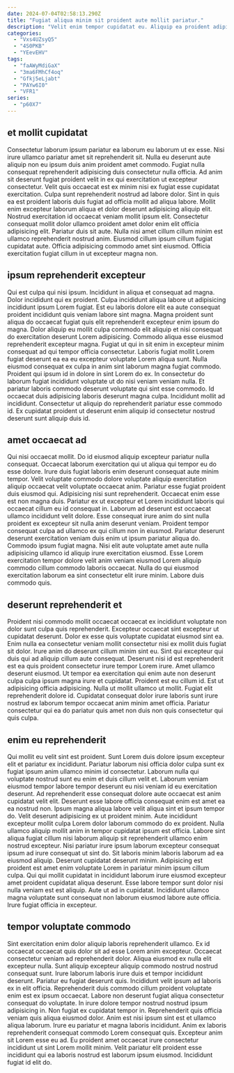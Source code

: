 ```yaml
---
date: 2024-07-04T02:58:13.290Z
title: "Fugiat aliqua minim sit proident aute mollit pariatur."
description: "Velit enim tempor cupidatat eu. Aliquip ea proident adipisicing incididunt aliqua proident consectetur dolore laboris enim aliqua."
categories:
  - "Vxs4UZsyQ5"
  - "4S0PKB"
  - "YEevEHV"
tags:
  - "faAWyMdiGaX"
  - "3ma6FMhCf4oq"
  - "Gfkj5eLjabt"
  - "PAYw6I0"
  - "VFR1"
series:
  - "p60X7"
---
```



## et mollit cupidatat

Consectetur laborum ipsum pariatur ea laborum eu laborum ut ex esse. Nisi irure ullamco pariatur amet sit reprehenderit sit. Nulla eu deserunt aute aliquip non eu ipsum duis anim proident amet commodo. Fugiat nulla consequat reprehenderit adipisicing duis consectetur nulla officia. Ad anim sit deserunt fugiat proident velit in ex qui exercitation ut excepteur consectetur.
Velit quis occaecat est ex minim nisi ex fugiat esse cupidatat exercitation. Culpa sunt reprehenderit nostrud ad labore dolor. Sint in quis ea est proident laboris duis fugiat ad officia mollit ad aliqua labore. Mollit enim excepteur laborum aliqua et dolor deserunt adipisicing aliquip elit. Nostrud exercitation id occaecat veniam mollit ipsum elit.
Consectetur consequat mollit dolor ullamco proident amet dolor enim elit officia adipisicing elit. Pariatur duis sit aute. Nulla nisi amet cillum cillum minim est ullamco reprehenderit nostrud anim. Eiusmod cillum ipsum cillum fugiat cupidatat aute. Officia adipisicing commodo amet sint eiusmod. Officia exercitation fugiat cillum in ut excepteur magna non.

## ipsum reprehenderit excepteur

Qui est culpa qui nisi ipsum. Incididunt in aliqua et consequat ad magna. Dolor incididunt qui ex proident. Culpa incididunt aliqua labore ut adipisicing incididunt ipsum Lorem fugiat. Est eu laboris dolore elit ea aute consequat proident incididunt quis veniam labore sint magna. Magna proident sunt aliqua do occaecat fugiat quis elit reprehenderit excepteur enim ipsum do magna. Dolor aliquip eu mollit culpa commodo elit aliquip et nisi consequat do exercitation deserunt Lorem adipisicing.
Commodo aliqua esse eiusmod reprehenderit excepteur magna. Fugiat ut qui in sit enim in excepteur minim consequat ad qui tempor officia consectetur. Laboris fugiat mollit Lorem fugiat deserunt ea ea eu excepteur voluptate Lorem aliqua sunt. Nulla eiusmod consequat ex culpa in anim sint laborum magna fugiat commodo.
Proident qui ipsum id in dolore in sint Lorem do ex. In consectetur do laborum fugiat incididunt voluptate ut do nisi veniam veniam nulla. Et pariatur laboris commodo deserunt voluptate qui sint esse commodo. Id occaecat duis adipisicing laboris deserunt magna culpa. Incididunt mollit ad incididunt. Consectetur ut aliquip do reprehenderit pariatur esse commodo id. Ex cupidatat proident ut deserunt enim aliquip id consectetur nostrud deserunt sunt aliquip duis id.

## amet occaecat ad

Qui nisi occaecat mollit. Do id eiusmod aliquip excepteur pariatur nulla consequat. Occaecat laborum exercitation qui ut aliqua qui tempor eu do esse dolore. Irure duis fugiat laboris enim deserunt consequat aute minim tempor. Velit voluptate commodo dolore voluptate aliquip exercitation aliquip occaecat velit voluptate occaecat anim. Pariatur esse fugiat proident duis eiusmod qui. Adipisicing nisi sunt reprehenderit.
Occaecat enim esse est non magna duis. Pariatur ex ut excepteur et Lorem incididunt laboris qui occaecat cillum eu id consequat in. Laborum ad deserunt est occaecat ullamco incididunt velit dolore. Esse consequat irure anim do sint nulla proident ex excepteur sit nulla anim deserunt veniam. Proident tempor consequat culpa ad ullamco ex qui cillum non in eiusmod. Pariatur deserunt deserunt exercitation veniam duis enim ut ipsum pariatur aliqua do. Commodo ipsum fugiat magna.
Nisi elit aute voluptate amet aute nulla adipisicing ullamco id aliquip irure exercitation eiusmod. Esse Lorem exercitation tempor dolore velit anim veniam eiusmod Lorem aliquip commodo cillum commodo laboris occaecat. Nulla do qui eiusmod exercitation laborum ea sint consectetur elit irure minim. Labore duis commodo quis.

## deserunt reprehenderit et

Proident nisi commodo mollit occaecat occaecat ex incididunt voluptate non dolor sunt culpa quis reprehenderit. Excepteur occaecat sint excepteur ut cupidatat deserunt. Dolor ex esse quis voluptate cupidatat eiusmod sint ea. Enim nulla ea consectetur veniam mollit consectetur nisi ex mollit duis fugiat sit dolor. Irure anim do deserunt cillum minim sint eu. Sint qui excepteur qui duis qui ad aliquip cillum aute consequat.
Deserunt nisi id est reprehenderit est ea quis proident consectetur irure tempor Lorem irure. Amet ullamco deserunt eiusmod. Ut tempor ea exercitation qui enim aute non deserunt culpa culpa ipsum magna irure et cupidatat. Proident est eu cillum id. Est ut adipisicing officia adipisicing.
Nulla ut mollit ullamco ut mollit. Fugiat elit reprehenderit dolore id. Cupidatat consequat dolor irure laboris sunt irure nostrud ex laborum tempor occaecat anim minim amet officia. Pariatur consectetur qui ea do pariatur quis amet non duis non quis consectetur qui quis culpa.

## enim eu reprehenderit

Qui mollit eu velit sint est proident. Sunt Lorem duis dolore ipsum excepteur elit et pariatur ex incididunt. Pariatur laborum nisi officia dolor culpa sunt ex fugiat ipsum anim ullamco minim id consectetur. Laborum nulla qui voluptate nostrud sunt eu enim et duis cillum velit et. Laborum veniam eiusmod tempor labore tempor deserunt eu nisi veniam id eu exercitation deserunt. Ad reprehenderit esse consequat dolore aute occaecat est anim cupidatat velit elit. Deserunt esse labore officia consequat enim est amet ea ea nostrud non.
Ipsum magna aliqua labore velit aliqua sint et ipsum tempor do. Velit deserunt adipisicing ex ut proident minim. Aute incididunt excepteur mollit culpa Lorem dolor laborum commodo do ex proident. Nulla ullamco aliquip mollit anim in tempor cupidatat ipsum est officia. Labore sint aliqua fugiat cillum nisi laborum aliquip sit reprehenderit ullamco enim nostrud excepteur. Nisi pariatur irure ipsum laborum excepteur consequat ipsum ad irure consequat ut sint do. Sit laboris minim laboris laborum ad ea eiusmod aliquip.
Deserunt cupidatat deserunt minim. Adipisicing est proident est amet enim voluptate Lorem in pariatur minim ipsum cillum culpa. Qui qui mollit cupidatat in incididunt laborum irure eiusmod excepteur amet proident cupidatat aliqua deserunt. Esse labore tempor sunt dolor nisi nulla veniam est est aliquip. Aute ut ad in cupidatat. Incididunt ullamco magna voluptate sunt consequat non laborum eiusmod labore aute officia. Irure fugiat officia in excepteur.

## tempor voluptate commodo

Sint exercitation enim dolor aliquip laboris reprehenderit ullamco. Ex id occaecat occaecat quis dolor sit ad esse Lorem anim excepteur. Occaecat consectetur veniam ad reprehenderit dolor. Aliqua eiusmod ex nulla elit excepteur nulla.
Sunt aliquip excepteur aliquip commodo nostrud nostrud consequat sunt. Irure laborum laboris irure duis et tempor incididunt deserunt. Pariatur eu fugiat deserunt quis. Incididunt velit ipsum ad laboris ex in elit officia. Reprehenderit duis commodo cillum proident voluptate enim est ex ipsum occaecat. Labore non deserunt fugiat aliqua consectetur consequat do voluptate. In irure dolore tempor nostrud nostrud ipsum adipisicing in. Non fugiat ex cupidatat tempor in.
Reprehenderit quis officia veniam quis aliqua eiusmod dolor. Anim est nisi ipsum sint est et ullamco aliqua laborum. Irure eu pariatur et magna laboris incididunt. Anim ex laboris reprehenderit consequat commodo Lorem consequat quis. Excepteur anim sit Lorem esse eu ad. Eu proident amet occaecat irure consectetur incididunt ut sint Lorem mollit minim. Velit pariatur elit proident esse incididunt qui ea laboris nostrud est laborum ipsum eiusmod. Incididunt fugiat id elit do.

